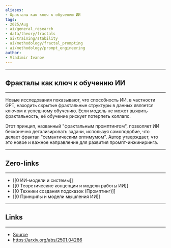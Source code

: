 ```yaml
---
aliases: 
- Фракталы как ключ к обучению ИИ
tags:
- 2025/Aug
- ai/general_research
- data/theory/fractals
- ai/training/stability
- ai/methodology/fractal_prompting
- ai/methodology/prompt_engineering
author:
- Vladimir Ivanov
---
```

-----
##  Фракталы как ключ к обучению ИИ 
-----
Новые исследования показывают, что способность ИИ, в частности GPT, находить скрытые фрактальные структуры в данных является ключом к успешному обучению. Если модель не может выявить фрактальность, её обучение рискует потерпеть коллапс. 

Этот принцип, названный "фрактальным промптингом", позволяет ИИ бесконечно детализировать задачи, используя самоподобие, что делает фрактал "семантическим оптимумом". Автор утверждает, что это новое и важное направление для развития промпт-инжиниринга.

---
## Zero-links
---
- [[0 ИИ-модели и системы]]
- [[0 Теоретические концепции и модели работы ИИ]]
- [[0 Техники создания подсказок (Промптинг)]]
- [[0 Принципы и модели мышления ИИ]]

---
## Links
---
- [Source](https://t.me/turboproject/1926)
- https://arxiv.org/abs/2501.04286